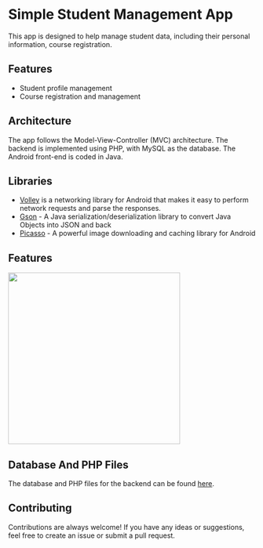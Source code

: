 # Simple Student Management App

This app is designed to help manage student data, including their personal information, course registration.

## Features

* Student profile management
* Course registration and management

## Architecture

The app follows the Model-View-Controller (MVC) architecture. The backend is implemented using PHP, with MySQL as the database. The Android front-end is coded in Java.

## Libraries

* [Volley](https://developer.android.com/training/volley) is a networking library for Android that makes it easy to perform network requests and parse the responses.
* [Gson](https://github.com/google/gson) - A Java serialization/deserialization library to convert Java Objects into JSON and back
* [Picasso](https://square.github.io/picasso/) - A powerful image downloading and caching library for Android

## Features

<img src="https://user-images.githubusercontent.com/71185753/160024777-317cbb19-d930-4570-83fa-605bdea74a14.gif" width= "350">

## Database And PHP Files

The database and PHP files for the backend can be found [here](<https://drive.google.com/drive/folders/1UMc-czGQUHxtR0KRaGjJKCCRiv0Rnn3j?usp=sharing>).

## Contributing

Contributions are always welcome! If you have any ideas or suggestions, feel free to create an issue or submit a pull request.
